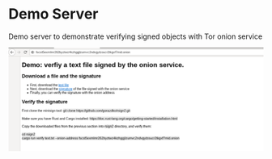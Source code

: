 # Demo Server

Demo server to demonstrate verifying signed objects with Tor onion service

![](img/tor_object.png)
